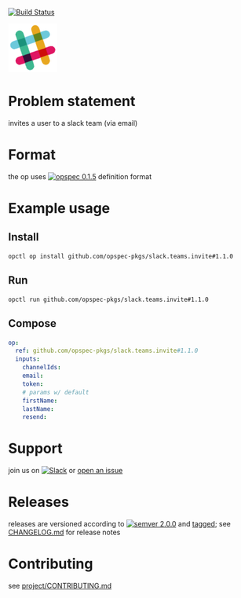 [![Build Status](https://travis-ci.org/opspec-pkgs/slack.teams.invite.svg?branch=master)](https://travis-ci.org/opspec-pkgs/slack.teams.invite)

<img src="icon.svg" alt="icon" height="100px">

# Problem statement

invites a user to a slack team (via email)

# Format

the op uses [![opspec 0.1.5](https://img.shields.io/badge/opspec-0.1.5-brightgreen.svg?colorA=6b6b6b&colorB=fc16be)](https://opspec.io/0.1.5) definition format

# Example usage

## Install

```shell
opctl op install github.com/opspec-pkgs/slack.teams.invite#1.1.0
```

## Run

```
opctl run github.com/opspec-pkgs/slack.teams.invite#1.1.0
```

## Compose

```yaml
op:
  ref: github.com/opspec-pkgs/slack.teams.invite#1.1.0
  inputs:
    channelIds:
    email:
    token:
    # params w/ default
    firstName:
    lastName:
    resend:
```

# Support

join us on
[![Slack](https://opctl-slackin.herokuapp.com/badge.svg)](https://opctl-slackin.herokuapp.com/)
or
[open an issue](https://github.com/opspec-pkgs/slack.teams.invite/issues)

# Releases

releases are versioned according to
[![semver 2.0.0](https://img.shields.io/badge/semver-2.0.0-brightgreen.svg)](http://semver.org/spec/v2.0.0.html)
and [tagged](https://git-scm.com/book/en/v2/Git-Basics-Tagging); see
[CHANGELOG.md](CHANGELOG.md) for release notes

# Contributing

see
[project/CONTRIBUTING.md](https://github.com/opspec-pkgs/project/blob/master/CONTRIBUTING.md)
